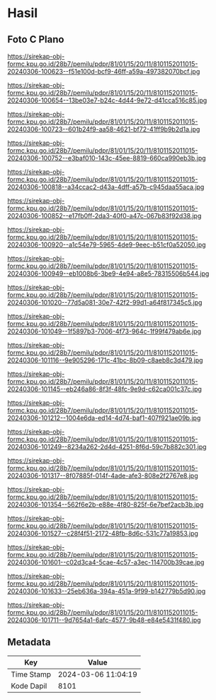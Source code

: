 # Hasil

## Foto C Plano

https://sirekap-obj-formc.kpu.go.id/28b7/pemilu/pdpr/81/01/15/20/11/8101152011015-20240306-100623--f51e100d-bcf9-46ff-a59a-497382070bcf.jpg

https://sirekap-obj-formc.kpu.go.id/28b7/pemilu/pdpr/81/01/15/20/11/8101152011015-20240306-100654--13be03e7-b24c-4d44-9e72-d41cca516c85.jpg

https://sirekap-obj-formc.kpu.go.id/28b7/pemilu/pdpr/81/01/15/20/11/8101152011015-20240306-100723--601b24f9-aa58-4621-bf72-41ff9b9b2d1a.jpg

https://sirekap-obj-formc.kpu.go.id/28b7/pemilu/pdpr/81/01/15/20/11/8101152011015-20240306-100752--e3baf010-143c-45ee-8819-660ca990eb3b.jpg

https://sirekap-obj-formc.kpu.go.id/28b7/pemilu/pdpr/81/01/15/20/11/8101152011015-20240306-100818--a34ccac2-d43a-4dff-a57b-c945daa55aca.jpg

https://sirekap-obj-formc.kpu.go.id/28b7/pemilu/pdpr/81/01/15/20/11/8101152011015-20240306-100852--e17fb0ff-2da3-40f0-a47c-067b83f92d38.jpg

https://sirekap-obj-formc.kpu.go.id/28b7/pemilu/pdpr/81/01/15/20/11/8101152011015-20240306-100920--a1c54e79-5965-4de9-9eec-b51cf0a52050.jpg

https://sirekap-obj-formc.kpu.go.id/28b7/pemilu/pdpr/81/01/15/20/11/8101152011015-20240306-100949--eb1008b6-3be9-4e94-a8e5-78315506b544.jpg

https://sirekap-obj-formc.kpu.go.id/28b7/pemilu/pdpr/81/01/15/20/11/8101152011015-20240306-101020--77d5a081-30e7-42f2-99d1-a64f817345c5.jpg

https://sirekap-obj-formc.kpu.go.id/28b7/pemilu/pdpr/81/01/15/20/11/8101152011015-20240306-101049--1f5897b3-7006-4f73-964c-1f99f479ab6e.jpg

https://sirekap-obj-formc.kpu.go.id/28b7/pemilu/pdpr/81/01/15/20/11/8101152011015-20240306-101116--9e905296-171c-41bc-8b09-c8aeb8c3d479.jpg

https://sirekap-obj-formc.kpu.go.id/28b7/pemilu/pdpr/81/01/15/20/11/8101152011015-20240306-101145--eb246a86-8f3f-48fc-9e9d-c62ca001c37c.jpg

https://sirekap-obj-formc.kpu.go.id/28b7/pemilu/pdpr/81/01/15/20/11/8101152011015-20240306-101212--1004e6da-ed14-4d74-baf1-407f921ae09b.jpg

https://sirekap-obj-formc.kpu.go.id/28b7/pemilu/pdpr/81/01/15/20/11/8101152011015-20240306-101249--8234a262-2d4d-4251-8f6d-59c7b882c301.jpg

https://sirekap-obj-formc.kpu.go.id/28b7/pemilu/pdpr/81/01/15/20/11/8101152011015-20240306-101317--8f07885f-014f-4ade-afe3-808e2f2767e8.jpg

https://sirekap-obj-formc.kpu.go.id/28b7/pemilu/pdpr/81/01/15/20/11/8101152011015-20240306-101354--562f6e2b-e88e-4f80-825f-6e7bef2acb3b.jpg

https://sirekap-obj-formc.kpu.go.id/28b7/pemilu/pdpr/81/01/15/20/11/8101152011015-20240306-101527--c28f4f51-2172-48fb-8d6c-531c77a19853.jpg

https://sirekap-obj-formc.kpu.go.id/28b7/pemilu/pdpr/81/01/15/20/11/8101152011015-20240306-101601--c02d3ca4-5cae-4c57-a3ec-114700b39cae.jpg

https://sirekap-obj-formc.kpu.go.id/28b7/pemilu/pdpr/81/01/15/20/11/8101152011015-20240306-101633--25eb636a-394a-451a-9f99-b142779b5d90.jpg

https://sirekap-obj-formc.kpu.go.id/28b7/pemilu/pdpr/81/01/15/20/11/8101152011015-20240306-101711--9d7654a1-6afc-4577-9b48-e84e5431f480.jpg


## Metadata

| Key        | Value               |
| ---------- | ------------------- |
| Time Stamp | 2024-03-06 11:04:19 |
| Kode Dapil | 8101                |



